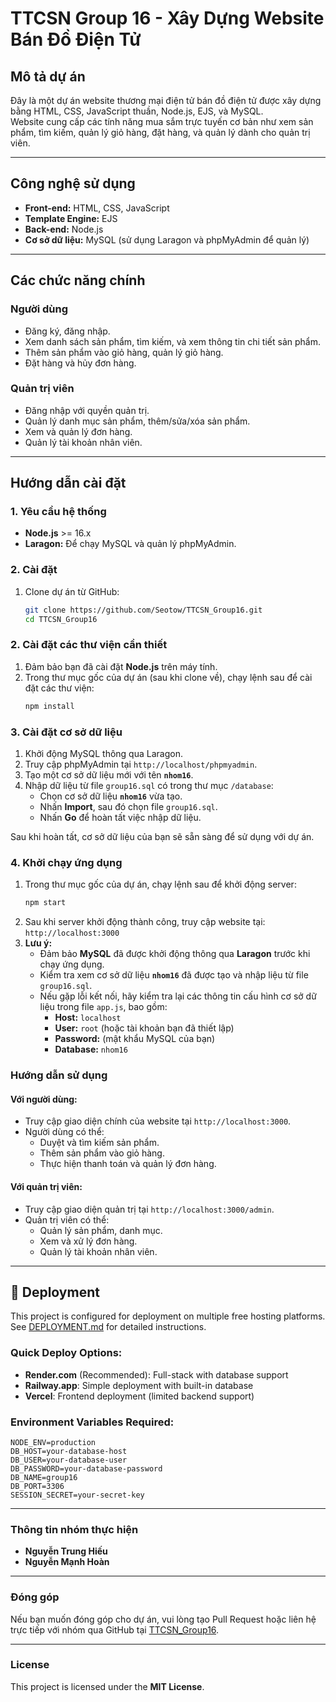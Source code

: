 # TTCSN Group 16 - Xây Dựng Website Bán Đồ Điện Tử  

## Mô tả dự án  
Đây là một dự án website thương mại điện tử bán đồ điện tử được xây dựng bằng HTML, CSS, JavaScript thuần, Node.js, EJS, và MySQL.  
Website cung cấp các tính năng mua sắm trực tuyến cơ bản như xem sản phẩm, tìm kiếm, quản lý giỏ hàng, đặt hàng, và quản lý dành cho quản trị viên.  

---

## Công nghệ sử dụng  
- **Front-end:** HTML, CSS, JavaScript  
- **Template Engine:** EJS  
- **Back-end:** Node.js  
- **Cơ sở dữ liệu:** MySQL (sử dụng Laragon và phpMyAdmin để quản lý)  

---

## Các chức năng chính  
### Người dùng  
- Đăng ký, đăng nhập.  
- Xem danh sách sản phẩm, tìm kiếm, và xem thông tin chi tiết sản phẩm.  
- Thêm sản phẩm vào giỏ hàng, quản lý giỏ hàng.  
- Đặt hàng và hủy đơn hàng.  

### Quản trị viên  
- Đăng nhập với quyền quản trị.  
- Quản lý danh mục sản phẩm, thêm/sửa/xóa sản phẩm.  
- Xem và quản lý đơn hàng.  
- Quản lý tài khoản nhân viên.

---

## Hướng dẫn cài đặt  

### 1. Yêu cầu hệ thống  
- **Node.js** >= 16.x  
- **Laragon:** Để chạy MySQL và quản lý phpMyAdmin.  

### 2. Cài đặt  
1. Clone dự án từ GitHub:  
   ```bash
   git clone https://github.com/Seotow/TTCSN_Group16.git
   cd TTCSN_Group16

### 2. Cài đặt các thư viện cần thiết  

1. Đảm bảo bạn đã cài đặt **Node.js** trên máy tính.  
2. Trong thư mục gốc của dự án (sau khi clone về), chạy lệnh sau để cài đặt các thư viện:  
   ```bash
   npm install

### 3. Cài đặt cơ sở dữ liệu  

1. Khởi động MySQL thông qua Laragon.  
2. Truy cập phpMyAdmin tại `http://localhost/phpmyadmin`.  
3. Tạo một cơ sở dữ liệu mới với tên **`nhom16`**.  
4. Nhập dữ liệu từ file `group16.sql` có trong thư mục `/database`:  
   - Chọn cơ sở dữ liệu **`nhom16`** vừa tạo.  
   - Nhấn **Import**, sau đó chọn file `group16.sql`.  
   - Nhấn **Go** để hoàn tất việc nhập dữ liệu.  

Sau khi hoàn tất, cơ sở dữ liệu của bạn sẽ sẵn sàng để sử dụng với dự án.

### 4. Khởi chạy ứng dụng  

1. Trong thư mục gốc của dự án, chạy lệnh sau để khởi động server:  
   ```bash
   npm start
2. Sau khi server khởi động thành công, truy cập website tại: `http://localhost:3000`
3. **Lưu ý:**  
   - Đảm bảo **MySQL** đã được khởi động thông qua **Laragon** trước khi chạy ứng dụng.  
   - Kiểm tra xem cơ sở dữ liệu **`nhom16`** đã được tạo và nhập liệu từ file `group16.sql`.  
   - Nếu gặp lỗi kết nối, hãy kiểm tra lại các thông tin cấu hình cơ sở dữ liệu trong file `app.js`, bao gồm:  
     - **Host:** `localhost`  
     - **User:** `root` (hoặc tài khoản bạn đã thiết lập)  
     - **Password:** (mật khẩu MySQL của bạn)  
     - **Database:** `nhom16`  

### Hướng dẫn sử dụng  

#### Với người dùng:  
- Truy cập giao diện chính của website tại `http://localhost:3000`.  
- Người dùng có thể:  
  - Duyệt và tìm kiếm sản phẩm.  
  - Thêm sản phẩm vào giỏ hàng.  
  - Thực hiện thanh toán và quản lý đơn hàng.  

#### Với quản trị viên:  
- Truy cập giao diện quản trị tại `http://localhost:3000/admin`.  
- Quản trị viên có thể:  
  - Quản lý sản phẩm, danh mục.  
  - Xem và xử lý đơn hàng.  
  - Quản lý tài khoản nhân viên.  

---

## 🚀 Deployment  

This project is configured for deployment on multiple free hosting platforms. See [DEPLOYMENT.md](DEPLOYMENT.md) for detailed instructions.

### Quick Deploy Options:
- **Render.com** (Recommended): Full-stack with database support
- **Railway.app**: Simple deployment with built-in database
- **Vercel**: Frontend deployment (limited backend support)

### Environment Variables Required:
```env
NODE_ENV=production
DB_HOST=your-database-host
DB_USER=your-database-user  
DB_PASSWORD=your-database-password
DB_NAME=group16
DB_PORT=3306
SESSION_SECRET=your-secret-key
```

---

### Thông tin nhóm thực hiện  
- **Nguyễn Trung Hiếu**  
- **Nguyễn Mạnh Hoàn**  

---

### Đóng góp  
Nếu bạn muốn đóng góp cho dự án, vui lòng tạo Pull Request hoặc liên hệ trực tiếp với nhóm qua GitHub tại [TTCSN_Group16](https://github.com/Seotow/TTCSN_Group16).  

---

### License  
This project is licensed under the **MIT License**.  
